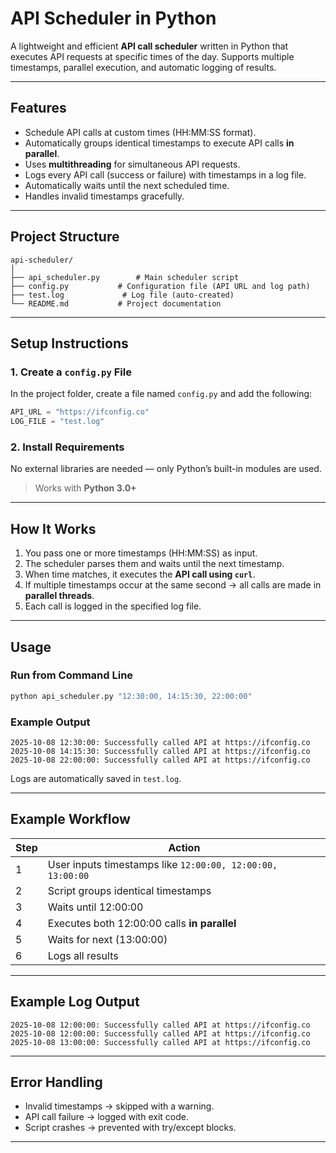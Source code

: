 # API Scheduler in Python

A lightweight and efficient **API call scheduler** written in Python that executes API requests at specific times of the day. Supports multiple timestamps, parallel execution, and automatic logging of results.

---

##  Features

*  Schedule API calls at custom times (HH:MM:SS format).
*  Automatically groups identical timestamps to execute API calls **in parallel**.
*  Uses **multithreading** for simultaneous API requests.
*  Logs every API call (success or failure) with timestamps in a log file.
*  Automatically waits until the next scheduled time.
*  Handles invalid timestamps gracefully.

---

##  Project Structure

```
api-scheduler/
│
├── api_scheduler.py        # Main scheduler script
├── config.py           # Configuration file (API URL and log path)
├── test.log             # Log file (auto-created)
└── README.md           # Project documentation
```

---

##  Setup Instructions


### 1. Create a `config.py` File

In the project folder, create a file named `config.py` and add the following:

```python
API_URL = "https://ifconfig.co"
LOG_FILE = "test.log"
```

### 2. Install Requirements

No external libraries are needed — only Python’s built-in modules are used.

> Works with **Python 3.0+**

---

##  How It Works

1. You pass one or more timestamps (HH:MM:SS) as input.
2. The scheduler parses them and waits until the next timestamp.
3. When time matches, it executes the **API call using `curl`**.
4. If multiple timestamps occur at the same second → all calls are made in **parallel threads**.
5. Each call is logged in the specified log file.

---

##  Usage

###  Run from Command Line

```bash
python api_scheduler.py "12:30:00, 14:15:30, 22:00:00"
```

### Example Output

```
2025-10-08 12:30:00: Successfully called API at https://ifconfig.co
2025-10-08 14:15:30: Successfully called API at https://ifconfig.co
2025-10-08 22:00:00: Successfully called API at https://ifconfig.co
```

Logs are automatically saved in `test.log`.

---

##  Example Workflow

| Step | Action                                                     |
| ---- | ---------------------------------------------------------- |
| 1    | User inputs timestamps like `12:00:00, 12:00:00, 13:00:00` |
| 2    | Script groups identical timestamps                         |
| 3    | Waits until 12:00:00                                       |
| 4    | Executes both 12:00:00 calls **in parallel**               |
| 5    | Waits for next (13:00:00)                                  |
| 6    | Logs all results                                           |

---

##  Example Log Output

```
2025-10-08 12:00:00: Successfully called API at https://ifconfig.co
2025-10-08 12:00:00: Successfully called API at https://ifconfig.co
2025-10-08 13:00:00: Successfully called API at https://ifconfig.co
```

---

##  Error Handling

* Invalid timestamps → skipped with a warning.
* API call failure → logged with exit code.
* Script crashes → prevented with try/except blocks.

---
